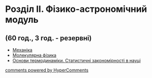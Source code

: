 <div id="hypercomments_widget" class="js-hypercomments-widget invisible"></div>

# Розділ ІІ. Фізико-астрономічний модуль 
## (60 год., 3 год. - резервні)


<ul type="disc">
    <li><a href="mechanika.md">Механіка</a></li>
    <li><a href="moleculyarna_fizika.md">Молекулярна фізика</a></li>
    <li><a href="termodynamika.md">Основи термодинаміки. Статистичні закономірності в науці</a></li>
</ul>

<div class="js-hypercomments-container">
<a href="http://hypercomments.com" class="hc-link" title="comments widget">comments powered by HyperComments</a>
</div>